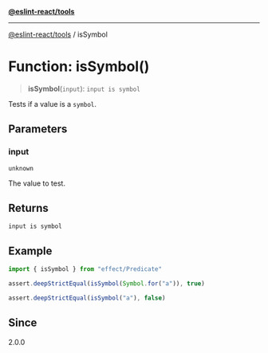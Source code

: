 [**@eslint-react/tools**](../README.md)

***

[@eslint-react/tools](../README.md) / isSymbol

# Function: isSymbol()

> **isSymbol**(`input`): `input is symbol`

Tests if a value is a `symbol`.

## Parameters

### input

`unknown`

The value to test.

## Returns

`input is symbol`

## Example

```ts
import { isSymbol } from "effect/Predicate"

assert.deepStrictEqual(isSymbol(Symbol.for("a")), true)

assert.deepStrictEqual(isSymbol("a"), false)
```

## Since

2.0.0
